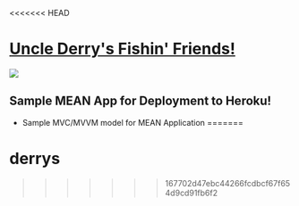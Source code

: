 <<<<<<< HEAD
# [Uncle Derry's Fishin' Friends!](https://murmuring-basin-8090.herokuapp.com/#/)

![](http://i.somethingawful.com/cliff/ihateyou/page-119-02.jpg)

## Sample MEAN App for Deployment to Heroku!

- Sample MVC/MVVM model for MEAN Application
=======
# derrys
>>>>>>> 167702d47ebc44266fcdbcf67f654d9cd91fb6f2
